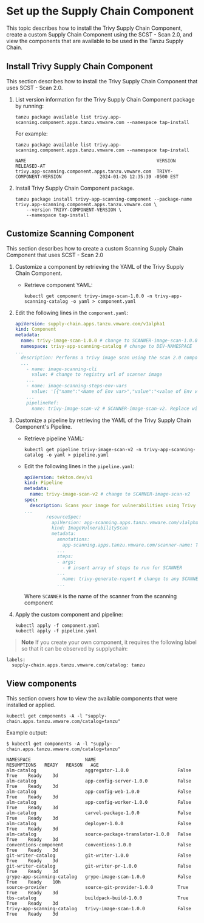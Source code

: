 # Set up the Supply Chain Component

This topic describes how to install the Trivy Supply Chain Component, create a custom Supply Chain Component using the SCST - Scan 2.0, and view the components that are available to be used in the Tanzu Supply Chain.

## <a id="install-trivy-sc"></a> Install Trivy Supply Chain Component

This section describes how to install the Trivy Supply Chain Component that uses SCST - Scan 2.0.

1. List version information for the Trivy Supply Chain Component package by running:

    ```console
    tanzu package available list trivy.app-scanning.component.apps.tanzu.vmware.com --namespace tap-install
    ```

    For example:

    ```console
    tanzu package available list trivy.app-scanning.component.apps.tanzu.vmware.com --namespace tap-install

    NAME                                                VERSION                              RELEASED-AT
    trivy.app-scanning.component.apps.tanzu.vmware.com  TRIVY-COMPONENT-VERSION              2024-01-26 12:35:39 -0500 EST
    ```

2. Install Trivy Supply Chain Component package.

    ```console
    tanzu package install trivy-app-scanning-component --package-name trivy.app-scanning.component.apps.tanzu.vmware.com \
        --version TRIVY-COMPONENT-VERSION \
        --namespace tap-install
    ```

## <a id="customize-scan-component"></a> Customize Scanning Component

This section describes how to create a custom Scanning Supply Chain Component that uses SCST - Scan 2.0

1. Customize a component by retrieving the YAML of the Trivy Supply Chain Component.

    * Retrieve component YAML:
      ```console
      kubectl get component trivy-image-scan-1.0.0 -n trivy-app-scanning-catalog -o yaml > component.yaml
      ```

1. Edit the following lines in the `component.yaml`:

    ```yaml
    apiVersion: supply-chain.apps.tanzu.vmware.com/v1alpha1
    kind: Component
    metadata:
      name: trivy-image-scan-1.0.0 # change to SCANNER-image-scan-1.0.0
      namespace: trivy-app-scanning-catalog # change to DEV-NAMESPACE
    ...
      description: Performs a trivy image scan using the scan 2.0 components # change trivy to SCANNER
      ...
        - name: image-scanning-cli
          value: # change to registry url of scanner image
        ...
        - name: image-scanning-steps-env-vars
          value: '[{"name":"<Name of Env var>","value":"<value of Env var>"}]' # insert env vars inside nested {}
        ...
        pipelineRef:
          name: trivy-image-scan-v2 # SCANNER-image-scan-v2. Replace with the name of the pipeline created in the next step.
    ```

2. Customize a pipeline by retrieving the YAML of the Trivy Supply Chain Component's Pipeline.

   * Retrieve pipeline YAML:
      ```console
      kubectl get pipeline trivy-image-scan-v2 -n trivy-app-scanning-catalog -o yaml > pipeline.yaml
      ```

   * Edit the following lines in the `pipeline.yaml`:
      ```yaml
      apiVersion: tekton.dev/v1
      kind: Pipeline
      metadata:
        name: trivy-image-scan-v2 # change to SCANNER-image-scan-v2
      spec:
        description: Scans your image for vulnerabilities using Trivy # change Trivy to SCANNER
      ...
              resourceSpec:
                apiVersion: app-scanning.apps.tanzu.vmware.com/v1alpha1
                kind: ImageVulnerabilityScan
                metadata:
                  annotations:
                    app-scanning.apps.tanzu.vmware.com/scanner-name: Trivy # change to SCANNER
                  ...
                  steps:
                  - args:
                    - # insert array of steps to run for SCANNER
                  ...
                    name: trivy-generate-report # change to any SCANNER
                  ...
        ```
        Where `SCANNER` is the name of the scanner from the scanning component

3. Apply the custom component and pipeline:

    ```console
    kubectl apply -f component.yaml
    kubectl apply -f pipeline.yaml
    ```

> **Note** If you create your own component, it requires the following label so that it can be observed by supplychain:

  ```console
  labels:
    supply-chain.apps.tanzu.vmware.com/catalog: tanzu
  ```

## <a id="how-to-view-component"></a> View components

This section covers how to view the available components that were installed or applied.

  ```console
  kubectl get components -A -l "supply-chain.apps.tanzu.vmware.com/catalog=tanzu"
  ```

  Example output:

  ```console
  $ kubectl get components -A -l "supply-chain.apps.tanzu.vmware.com/catalog=tanzu"

  NAMESPACE                    NAME                              RESUMPTIONS   READY   REASON   AGE
  alm-catalog                  aggregator-1.0.0                  False         True    Ready    3d
  alm-catalog                  app-config-server-1.0.0           False         True    Ready    3d
  alm-catalog                  app-config-web-1.0.0              False         True    Ready    3d
  alm-catalog                  app-config-worker-1.0.0           False         True    Ready    3d
  alm-catalog                  carvel-package-1.0.0              False         True    Ready    3d
  alm-catalog                  deployer-1.0.0                    False         True    Ready    3d
  alm-catalog                  source-package-translator-1.0.0   False         True    Ready    3d
  conventions-component        conventions-1.0.0                 False         True    Ready    3d
  git-writer-catalog           git-writer-1.0.0                  False         True    Ready    3d
  git-writer-catalog           git-writer-pr-1.0.0               False         True    Ready    3d
  grype-app-scanning-catalog   grype-image-scan-1.0.0            False         True    Ready    10h
  source-provider              source-git-provider-1.0.0         True          True    Ready    3d
  tbs-catalog                  buildpack-build-1.0.0             True          True    Ready    3d
  trivy-app-scanning-catalog   trivy-image-scan-1.0.0            False         True    Ready    3d
  ```
